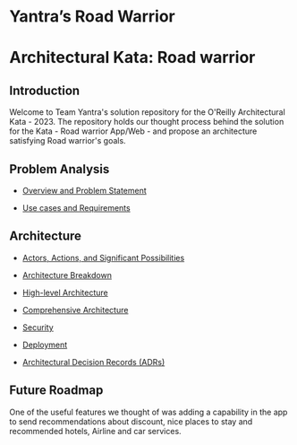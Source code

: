 # Yantra’s Road Warrior

# Architectural Kata: Road warrior 

## Introduction

Welcome to Team Yantra's solution repository for the O'Reilly Architectural Kata - 2023. The repository holds our thought process behind the solution for the Kata - Road warrior App/Web - and propose an architecture satisfying Road warrior's goals.	

## Problem Analysis

* [Overview and Problem Statement](./problem/problem-statement.md)

* [Use cases and Requirements](./problem/requirements.md)

 
## Architecture 

* [Actors, Actions, and Significant Possibilities](./solution/use_cases_actors.md)

* [Architecture Breakdown](./solution/archBreakdown.md)

* [High-level Architecture](./solution/High_Level_Architecture.md)

* [Comprehensive Architecture](./solution/services)

* [Security](./solution/Security.md)

* [Deployment](./solution/Deployment.md)

* [Architectural Decision Records (ADRs)](./ADRs)

## Future Roadmap

One of the useful features we thought of was adding a capability in the app to send recommendations about discount, nice places to stay and recommended hotels, Airline and car services.
 
